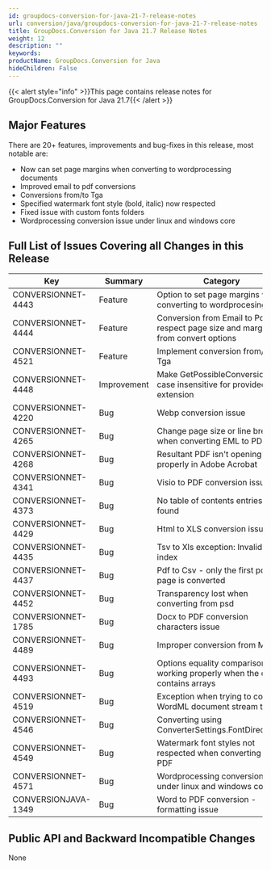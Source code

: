 ```yaml
---
id: groupdocs-conversion-for-java-21-7-release-notes
url: conversion/java/groupdocs-conversion-for-java-21-7-release-notes
title: GroupDocs.Conversion for Java 21.7 Release Notes
weight: 12
description: ""
keywords:
productName: GroupDocs.Conversion for Java
hideChildren: False
---
```

{{< alert style="info" >}}This page contains release notes for GroupDocs.Conversion for Java 21.7{{< /alert >}}
## Major Features

There are 20+ features, improvements and bug-fixes in this release, most notable are:

*   Now can set page margins when converting to wordprocessing documents
*   Improved email to pdf conversions
*   Conversions from/to Tga
*   Specified watermark font style (bold, italic) now respected
*   Fixed issue with custom fonts folders
*   Wordprocessing conversion issue under linux and windows core


## Full List of Issues Covering all Changes in this Release

| Key | Summary | Category |
| --- | --- | --- |
| CONVERSIONNET-4443 | Feature | Option to set page margins when converting to wordprocesing |
| CONVERSIONNET-4444 | Feature | Conversion from Email to Pdf to respect page size and margins from convert options |
| CONVERSIONNET-4521 | Feature | Implement conversion from/to Tga |
| CONVERSIONNET-4448 | Improvement | Make GetPossibleConversions case insensitive for provided file extension |
| CONVERSIONNET-4220 | Bug | Webp conversion issue |
| CONVERSIONNET-4265 | Bug | Change page size or line break when converting EML to PDF |
| CONVERSIONNET-4268 | Bug | Resultant PDF isn't opening properly in Adobe Acrobat |
| CONVERSIONNET-4341 | Bug | Visio to PDF conversion issue |
| CONVERSIONNET-4373 | Bug | No table of contents entries found |
| CONVERSIONNET-4429 | Bug | Html to XLS conversion issue |
| CONVERSIONNET-4435 | Bug | Tsv to Xls exception: Invalid row index |
| CONVERSIONNET-4437 | Bug | Pdf to Csv - only the first pdf page is converted |
| CONVERSIONNET-4452 | Bug | Transparency lost when converting from psd |
| CONVERSIONNET-1785 | Bug | Docx to PDF conversion characters issue |
| CONVERSIONNET-4489 | Bug | Improper conversion from Mbox |
| CONVERSIONNET-4493 | Bug | Options equality comparison not working properly when the class contains arrays |
| CONVERSIONNET-4519 | Bug | Exception when trying to convert WordML document stream to PDF |
| CONVERSIONNET-4546 | Bug | Converting using ConverterSettings.FontDirectories |
| CONVERSIONNET-4549 | Bug | Watermark font styles not respected when converting to PDF |
| CONVERSIONNET-4571 | Bug | Wordprocessing conversion issue under linux and windows core |
| CONVERSIONJAVA-1349 | Bug | Word to PDF conversion - formatting issue |

## Public API and Backward Incompatible Changes

None
